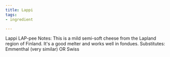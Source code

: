 ```yaml
---
title: Lappi
tags:
- ingredient

---
```

Lappi LAP-pee Notes: This is a mild semi-soft cheese from the Lapland region of Finland. It's a good melter and works well in fondues. Substitutes: Emmenthal (very similar) OR Swiss
